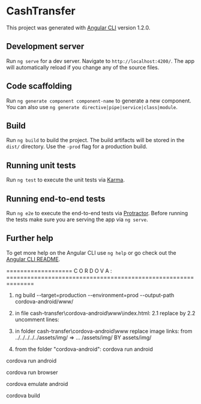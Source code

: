 # CashTransfer

This project was generated with [Angular CLI](https://github.com/angular/angular-cli) version 1.2.0.

## Development server

Run `ng serve` for a dev server. Navigate to `http://localhost:4200/`. The app will automatically reload if you change any of the source files.

## Code scaffolding

Run `ng generate component component-name` to generate a new component. You can also use `ng generate directive|pipe|service|class|module`.

## Build

Run `ng build` to build the project. The build artifacts will be stored in the `dist/` directory. Use the `-prod` flag for a production build.

## Running unit tests

Run `ng test` to execute the unit tests via [Karma](https://karma-runner.github.io).

## Running end-to-end tests

Run `ng e2e` to execute the end-to-end tests via [Protractor](http://www.protractortest.org/).
Before running the tests make sure you are serving the app via `ng serve`.

## Further help

To get more help on the Angular CLI use `ng help` or go check out the [Angular CLI README](https://github.com/angular/angular-cli/blob/master/README.md).


=================== C O R D O V A : ==============================================================

1. ng build --target=production --environment=prod --output-path cordova-android/www/

2. in file cash-transfer\cordova-android\www\index.html:
    2.1 replace   <base href="/">  by  <base href="./">
    2.2 uncomment lines:
            <script type="text/javascript" charset="utf-8" src="cordova.js"></script>
            <script>
              document.addEventListener("deviceready", function(){
                navigator.splashscreen.hide();
              },true);
            </script>
    
3. in folder cash-transfer\cordova-android\www  replace image links:
    from ../../../../../assets/img/ => ... /assets/img/
    BY assets/img/
    

4. from the folder "cordova-android":      cordova run android


cordova run android

cordova run browser

cordova emulate android

cordova build
